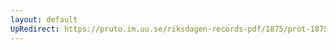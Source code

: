 ```yaml
---
layout: default
UpRedirect: https://pruto.im.uu.se/riksdagen-records-pdf/1875/prot-1875--fk--006/prot-1875--fk--006_009.pdf
---
```

